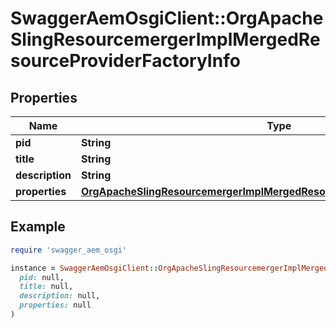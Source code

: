 # SwaggerAemOsgiClient::OrgApacheSlingResourcemergerImplMergedResourceProviderFactoryInfo

## Properties

| Name | Type | Description | Notes |
| ---- | ---- | ----------- | ----- |
| **pid** | **String** |  | [optional] |
| **title** | **String** |  | [optional] |
| **description** | **String** |  | [optional] |
| **properties** | [**OrgApacheSlingResourcemergerImplMergedResourceProviderFactoryProperties**](OrgApacheSlingResourcemergerImplMergedResourceProviderFactoryProperties.md) |  | [optional] |

## Example

```ruby
require 'swagger_aem_osgi'

instance = SwaggerAemOsgiClient::OrgApacheSlingResourcemergerImplMergedResourceProviderFactoryInfo.new(
  pid: null,
  title: null,
  description: null,
  properties: null
)
```


